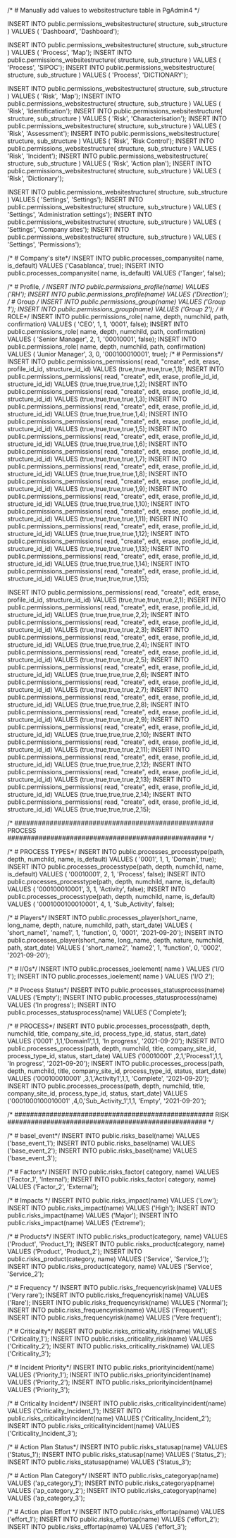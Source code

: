 /* # Manually add values to websitestructure table in PgAdmin4 */

INSERT INTO public.permissions_websitestructure( structure, sub_structure ) VALUES ( 'Dashboard', 'Dashboard');

INSERT INTO public.permissions_websitestructure( structure, sub_structure ) VALUES ( 'Process', 'Map');
INSERT INTO public.permissions_websitestructure( structure, sub_structure ) VALUES ( 'Process', 'SIPOC');
INSERT INTO public.permissions_websitestructure( structure, sub_structure ) VALUES ( 'Process', 'DICTIONARY');


INSERT INTO public.permissions_websitestructure( structure, sub_structure ) VALUES ( 'Risk', 'Map');
INSERT INTO public.permissions_websitestructure( structure, sub_structure ) VALUES ( 'Risk', 'Identification');
INSERT INTO public.permissions_websitestructure( structure, sub_structure ) VALUES ( 'Risk', 'Characterisation');
INSERT INTO public.permissions_websitestructure( structure, sub_structure ) VALUES ( 'Risk', 'Assessment');
INSERT INTO public.permissions_websitestructure( structure, sub_structure ) VALUES ( 'Risk', 'Risk Control');
INSERT INTO public.permissions_websitestructure( structure, sub_structure ) VALUES ( 'Risk', 'Incident');
INSERT INTO public.permissions_websitestructure( structure, sub_structure ) VALUES ( 'Risk', 'Action plan');
INSERT INTO public.permissions_websitestructure( structure, sub_structure ) VALUES ( 'Risk', 'Dictionary');

INSERT INTO public.permissions_websitestructure( structure, sub_structure ) VALUES ( 'Settings', 'Settings');
INSERT INTO public.permissions_websitestructure( structure, sub_structure ) VALUES ( 'Settings', 'Administration settings');
INSERT INTO public.permissions_websitestructure( structure, sub_structure ) VALUES ( 'Settings', 'Company sites');
INSERT INTO public.permissions_websitestructure( structure, sub_structure ) VALUES ( 'Settings', 'Permissions');

/* # Company's site*/
INSERT INTO public.processes_companysite( name, is_default) VALUES ('Casablanca', true);
INSERT INTO public.processes_companysite( name, is_default) VALUES ('Tanger', false);

/* # Profile, */
INSERT INTO public.permissions_profile(name) VALUES ('RH');
INSERT INTO public.permissions_profile(name) VALUES ('Direction');
/* # Group */
INSERT INTO public.permissions_group(name) VALUES ('Group 1');
INSERT INTO public.permissions_group(name) VALUES ('Group 2');
/* # ROLE*/
INSERT INTO public.permissions_role( name, depth, numchild, path, confirmation) VALUES ( 'CEO', 1, 1, '0001', false);
INSERT INTO public.permissions_role( name, depth, numchild, path, confirmation) VALUES ( 'Senior Manager', 2, 1, '00010001', false);
INSERT INTO public.permissions_role( name, depth, numchild, path, confirmation) VALUES ( 'Junior Manager', 3, 0, '000100010001', true);
/* # Permissions*/
INSERT INTO public.permissions_permissions( read, "create", edit, erase, profile_id_id, structure_id_id) VALUES (true,true,true,true,1,1);
INSERT INTO public.permissions_permissions( read, "create", edit, erase, profile_id_id, structure_id_id) VALUES (true,true,true,true,1,2);
INSERT INTO public.permissions_permissions( read, "create", edit, erase, profile_id_id, structure_id_id) VALUES (true,true,true,true,1,3);
INSERT INTO public.permissions_permissions( read, "create", edit, erase, profile_id_id, structure_id_id) VALUES (true,true,true,true,1,4);
INSERT INTO public.permissions_permissions( read, "create", edit, erase, profile_id_id, structure_id_id) VALUES (true,true,true,true,1,5);
INSERT INTO public.permissions_permissions( read, "create", edit, erase, profile_id_id, structure_id_id) VALUES (true,true,true,true,1,6);
INSERT INTO public.permissions_permissions( read, "create", edit, erase, profile_id_id, structure_id_id) VALUES (true,true,true,true,1,7);
INSERT INTO public.permissions_permissions( read, "create", edit, erase, profile_id_id, structure_id_id) VALUES (true,true,true,true,1,8);
INSERT INTO public.permissions_permissions( read, "create", edit, erase, profile_id_id, structure_id_id) VALUES (true,true,true,true,1,9);
INSERT INTO public.permissions_permissions( read, "create", edit, erase, profile_id_id, structure_id_id) VALUES (true,true,true,true,1,10);
INSERT INTO public.permissions_permissions( read, "create", edit, erase, profile_id_id, structure_id_id) VALUES (true,true,true,true,1,11);
INSERT INTO public.permissions_permissions( read, "create", edit, erase, profile_id_id, structure_id_id) VALUES (true,true,true,true,1,12);
INSERT INTO public.permissions_permissions( read, "create", edit, erase, profile_id_id, structure_id_id) VALUES (true,true,true,true,1,13);
INSERT INTO public.permissions_permissions( read, "create", edit, erase, profile_id_id, structure_id_id) VALUES (true,true,true,true,1,14);
INSERT INTO public.permissions_permissions( read, "create", edit, erase, profile_id_id, structure_id_id) VALUES (true,true,true,true,1,15);

INSERT INTO public.permissions_permissions( read, "create", edit, erase, profile_id_id, structure_id_id) VALUES (true,true,true,true,2,1);
INSERT INTO public.permissions_permissions( read, "create", edit, erase, profile_id_id, structure_id_id) VALUES (true,true,true,true,2,2);
INSERT INTO public.permissions_permissions( read, "create", edit, erase, profile_id_id, structure_id_id) VALUES (true,true,true,true,2,3);
INSERT INTO public.permissions_permissions( read, "create", edit, erase, profile_id_id, structure_id_id) VALUES (true,true,true,true,2,4);
INSERT INTO public.permissions_permissions( read, "create", edit, erase, profile_id_id, structure_id_id) VALUES (true,true,true,true,2,5);
INSERT INTO public.permissions_permissions( read, "create", edit, erase, profile_id_id, structure_id_id) VALUES (true,true,true,true,2,6);
INSERT INTO public.permissions_permissions( read, "create", edit, erase, profile_id_id, structure_id_id) VALUES (true,true,true,true,2,7);
INSERT INTO public.permissions_permissions( read, "create", edit, erase, profile_id_id, structure_id_id) VALUES (true,true,true,true,2,8);
INSERT INTO public.permissions_permissions( read, "create", edit, erase, profile_id_id, structure_id_id) VALUES (true,true,true,true,2,9);
INSERT INTO public.permissions_permissions( read, "create", edit, erase, profile_id_id, structure_id_id) VALUES (true,true,true,true,2,10);
INSERT INTO public.permissions_permissions( read, "create", edit, erase, profile_id_id, structure_id_id) VALUES (true,true,true,true,2,11);
INSERT INTO public.permissions_permissions( read, "create", edit, erase, profile_id_id, structure_id_id) VALUES (true,true,true,true,2,12);
INSERT INTO public.permissions_permissions( read, "create", edit, erase, profile_id_id, structure_id_id) VALUES (true,true,true,true,2,13);
INSERT INTO public.permissions_permissions( read, "create", edit, erase, profile_id_id, structure_id_id) VALUES (true,true,true,true,2,14);
INSERT INTO public.permissions_permissions( read, "create", edit, erase, profile_id_id, structure_id_id) VALUES (true,true,true,true,2,15);

/* ################################################### PROCESS     ################################################### */

/* # PROCESS TYPES*/
INSERT INTO public.processes_processtype(path, depth, numchild, name, is_default) VALUES ( '0001', 1, 1, 'Domain', true);
INSERT INTO public.processes_processtype(path, depth, numchild, name, is_default) VALUES ( '00010001', 2, 1, 'Process', false);
INSERT INTO public.processes_processtype(path, depth, numchild, name, is_default) VALUES ( '000100010001', 3, 1, 'Activity', false);
INSERT INTO public.processes_processtype(path, depth, numchild, name, is_default) VALUES ( '0001000100010001', 4, 1, 'Sub_Activity', false);

/* # Players*/
INSERT INTO public.processes_player(short_name, long_name, depth, nature, numchild, path, start_date) VALUES ( 'short_name1', 'name1', 1, 'function', 0, '0001', '2021-09-20');
INSERT INTO public.processes_player(short_name, long_name, depth, nature, numchild, path, start_date) VALUES ( 'short_name2', 'name2', 1, 'function', 0, '0002', '2021-09-20');

/* # I/Os*/
INSERT INTO public.processes_ioelement( name ) VALUES ('I/O 1');
INSERT INTO public.processes_ioelement( name ) VALUES ('I/O 2');

/* # Process Status*/
INSERT INTO public.processes_statusprocess(name) VALUES ('Empty');
INSERT INTO public.processes_statusprocess(name) VALUES ('In progress');
INSERT INTO public.processes_statusprocess(name) VALUES ('Complete');
 
/* # PROCESS*/
INSERT INTO public.processes_process(path, depth, numchild, title, company_site_id, process_type_id, status, start_date) VALUES ('0001' ,1,1,'Domain1',1,1, 'In progress', '2021-09-20');
INSERT INTO public.processes_process(path, depth, numchild, title, company_site_id, process_type_id, status, start_date) VALUES ('00010001' ,2,1,'Process1',1,1, 'In progress', '2021-09-20');
INSERT INTO public.processes_process(path, depth, numchild, title, company_site_id, process_type_id, status, start_date) VALUES ('000100010001' ,3,1,'Activity1',1,1, 'Complete', '2021-09-20');
INSERT INTO public.processes_process(path, depth, numchild, title, company_site_id, process_type_id, status, start_date) VALUES ('0001000100010001' ,4,0,'Sub_Activity_1',1,1, 'Empty', '2021-09-20');

/* ###################################################   RISK     ################################################### */

/* # basel_event*/
INSERT INTO public.risks_basel(name) VALUES ('base_event_1');
INSERT INTO public.risks_basel(name) VALUES ('base_event_2');
INSERT INTO public.risks_basel(name) VALUES ('base_event_3');

/* # Factors*/
INSERT INTO public.risks_factor( category, name) VALUES ('Factor_1', 'Internal');
INSERT INTO public.risks_factor( category, name) VALUES ('Factor_2', 'External');

/* # Impacts */
INSERT INTO public.risks_impact(name) VALUES ('Low');
INSERT INTO public.risks_impact(name) VALUES ('High');
INSERT INTO public.risks_impact(name) VALUES ('Major');
INSERT INTO public.risks_impact(name) VALUES ('Extreme');

/* # Products*/
INSERT INTO public.risks_product(category, name) VALUES ('Product', 'Product_1');
INSERT INTO public.risks_product(category, name) VALUES ('Product', 'Product_2');
INSERT INTO public.risks_product(category, name) VALUES ('Service', 'Service_1');
INSERT INTO public.risks_product(category, name) VALUES ('Service', 'Service_2');

/* # Frequency */
INSERT INTO public.risks_frequencyrisk(name) VALUES ('Very rare');
INSERT INTO public.risks_frequencyrisk(name) VALUES ('Rare');
INSERT INTO public.risks_frequencyrisk(name) VALUES ('Normal');
INSERT INTO public.risks_frequencyrisk(name) VALUES ('Frequent');
INSERT INTO public.risks_frequencyrisk(name) VALUES ('Vere frequent');

/* # Criticality*/
INSERT INTO public.risks_criticality_risk(name) VALUES ('Criticality_1');
INSERT INTO public.risks_criticality_risk(name) VALUES ('Criticality_2');
INSERT INTO public.risks_criticality_risk(name) VALUES ('Criticality_3');

/* # Incident Priority*/
INSERT INTO public.risks_priorityincident(name) VALUES ('Priority_1');
INSERT INTO public.risks_priorityincident(name) VALUES ('Priority_2');
INSERT INTO public.risks_priorityincident(name) VALUES ('Priority_3');

/* # Criticality Incident*/
INSERT INTO public.risks_criticalityincident(name) VALUES ('Criticality_Incident_1');
INSERT INTO public.risks_criticalityincident(name) VALUES ('Criticality_Incident_2');
INSERT INTO public.risks_criticalityincident(name) VALUES ('Criticality_Incident_3');

/* # Action Plan Status*/
INSERT INTO public.risks_statusap(name) VALUES ('Status_1');
INSERT INTO public.risks_statusap(name) VALUES ('Status_2');
INSERT INTO public.risks_statusap(name) VALUES ('Status_3');

/* # Action Plan Category*/
INSERT INTO public.risks_categoryap(name) VALUES ('ap_category_1');
INSERT INTO public.risks_categoryap(name) VALUES ('ap_category_2');
INSERT INTO public.risks_categoryap(name) VALUES ('ap_category_3');

/* # Action plan Effort */
INSERT INTO public.risks_effortap(name) VALUES ('effort_1');
INSERT INTO public.risks_effortap(name) VALUES ('effort_2');
INSERT INTO public.risks_effortap(name) VALUES ('effort_3');


